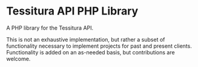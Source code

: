 # Tessitura API PHP Library

A PHP library for the Tessitura API.

This is not an exhaustive implementation, but rather a subset of functionality necessary to implement projects for
past and present clients. Functionality is added on an as-needed basis, but contributions are welcome.

